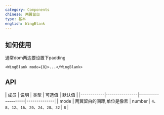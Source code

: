```yaml
---
category: Components
chinese: 两翼留白
type: 基本
english: WingBlank
---
```


## 如何使用

通常dom两边要设置下padding

```<WingBlank mode={8}>...</WingBlank>```

## API

| 成员        | 说明           | 类型      |      可选值      | 默认值       |
|------------|----------------|--------------------|--------------|
| mode    | 两翼留白的间距,单位是像素  | number | `4`、`8`、`12`、`16`、`20`、`24`、`28`、`32` |  `8`  |
